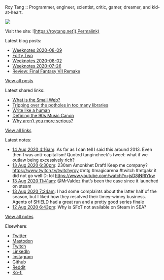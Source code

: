 Roy Tang :: Programmer, engineer, scientist, critic, gamer, dreamer, and kid-at-heart.

![](https://roytang.net/img/profile.jpg)

Visit the site: ![https://roytang.net](.Permalink)

Latest blog posts:
    

- [Weeknotes 2020-08-09](https://roytang.net/2020/08/weeknotes-08-09/)
- [Forty Two](https://roytang.net/2020/08/forty-two/)
- [Weeknotes 2020-08-02](https://roytang.net/2020/08/weeknotes-08-02/)
- [Weeknotes 2020-07-26](https://roytang.net/2020/07/weeknotes-07-26/)
- [Review: Final Fantasy VII Remake](https://roytang.net/2020/07/ff7r-review/)

[View all posts](https://roytang.net/blog)

Latest shared links:
    

- [What is the Small Web?](https://roytang.net/2020/08/what-is-the-small-web/)
- [Tripping over the potholes in too many libraries](https://roytang.net/2020/08/tripping-over-the-potholes-in-too-many-libraries/)
- [Write like a human](https://roytang.net/2020/07/write-like-a-human/)
- [Defining the 90s Music Canon](https://roytang.net/2020/07/defining-the-90s-music-canon/)
- [Why aren’t you more serious?](https://roytang.net/2020/07/why-arent-you-more-serious/)

[View all links](https://roytang.net/links)

Latest notes:
    

- [14 Aug 2020 4:16am](https://roytang.net/2020/08/1294125739487330306/): As far as I can tell I said this around 2013. Even then I was anti-capitalism!
Quoted tangincheek&#39;s tweet:   what if we outlaw being excessively rich?  
- [13 Aug 2020 6:30pm](https://roytang.net/2020/08/1293978280622776320/): 230am Amonkhet Draft! Keep me company? https://www.twitch.tv/twitchyroy #mtg #magicarena #twitch #mtgakr
it did not go well D: lol https://www.youtube.com/watch?v=jsD8jNRlYkw
- [13 Aug 2020 11:41am](https://roytang.net/2020/08/1293875312632070144/): @MrValdez that&rsquo;s been the case since it launched on steam
- [13 Aug 2020 7:24am](https://roytang.net/2020/08/8de9468cf4538aa076962780946b5066/): I had some complaints about the latter half of the season, but I liked how they resolved their timey-wimey business. Agents of SHIELD had a great run and a pretty good series finale
- [12 Aug 2020 6:43pm](https://roytang.net/2020/08/1293619088120410113/): Why is SFxT not available on Steam in SEA?

[View all notes](https://roytang.net/notes)

Elsewhere:

- [Twitter](https://twitter.com/roytang)
- [Mastodon](https://mastodon.technology/@roytang)
- [Twitch](https://twitch.tv/twitchyroy)
- [LinkedIn](https://www.linkedin.com/in/roytang)
- [Instagram](https://instagram.com/roytang0400)
- [Github](https://github.com/roytang)
- [Reddit](https://reddit.com/u/hungryroy)
- [Ko-fi](https://ko-fi.com/roytang)